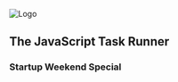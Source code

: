 ![Logo](http://gruntjs.com/img/grunt-logo.png)

## The JavaScript Task Runner

### Startup Weekend Special
